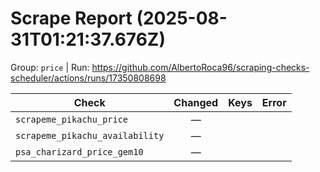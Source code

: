 # Scrape Report (2025-08-31T01:21:37.676Z)

Group: `price`  |  Run: https://github.com/AlbertoRoca96/scraping-checks-scheduler/actions/runs/17350808698

| Check | Changed | Keys | Error |
|---|:---:|:--|:--|
| `scrapeme_pikachu_price` | — |  |  |
| `scrapeme_pikachu_availability` | — |  |  |
| `psa_charizard_price_gem10` | — |  |  |
